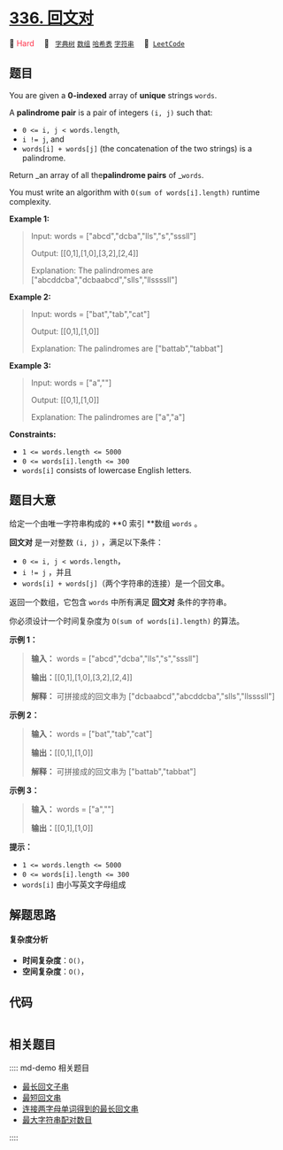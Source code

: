 # [336. 回文对](https://leetcode.com/problems/palindrome-pairs)

🔴 <font color=#ff334b>Hard</font>&emsp; 🔖&ensp; [`字典树`](/leetcode/outline/tag/trie.md) [`数组`](/leetcode/outline/tag/array.md) [`哈希表`](/leetcode/outline/tag/hash-table.md) [`字符串`](/leetcode/outline/tag/string.md)&emsp; 🔗&ensp;[`LeetCode`](https://leetcode.com/problems/palindrome-pairs)


## 题目

You are given a **0-indexed** array of **unique** strings `words`.

A **palindrome pair** is a pair of integers `(i, j)` such that:

  * `0 <= i, j < words.length`,
  * `i != j`, and
  * `words[i] + words[j]` (the concatenation of the two strings) is a palindrome.

Return _an array of all the**palindrome pairs** of _`words`.

You must write an algorithm with `O(sum of words[i].length)` runtime
complexity.



**Example 1:**

> Input: words = ["abcd","dcba","lls","s","sssll"]
> 
> Output: [[0,1],[1,0],[3,2],[2,4]]
> 
> Explanation: The palindromes are ["abcddcba","dcbaabcd","slls","llssssll"]

**Example 2:**

> Input: words = ["bat","tab","cat"]
> 
> Output: [[0,1],[1,0]]
> 
> Explanation: The palindromes are ["battab","tabbat"]

**Example 3:**

> Input: words = ["a",""]
> 
> Output: [[0,1],[1,0]]
> 
> Explanation: The palindromes are ["a","a"]

**Constraints:**

  * `1 <= words.length <= 5000`
  * `0 <= words[i].length <= 300`
  * `words[i]` consists of lowercase English letters.


## 题目大意

给定一个由唯一字符串构成的 **0 索引  **数组 `words` 。

**回文对** 是一对整数 `(i, j)` ，满足以下条件：

  * `0 <= i, j < words.length`，
  * `i != j` ，并且
  * `words[i] + words[j]`（两个字符串的连接）是一个回文串。

返回一个数组，它包含 `words` 中所有满足 **回文对** 条件的字符串。

你必须设计一个时间复杂度为 `O(sum of words[i].length)` 的算法。



**示例 1：**

> 
> 
> 
> 
> 
> **输入：** words = ["abcd","dcba","lls","s","sssll"]
> 
> **输出：**[[0,1],[1,0],[3,2],[2,4]] 
> 
> **解释：** 可拼接成的回文串为 ["dcbaabcd","abcddcba","slls","llssssll"]
> 
> 

**示例 2：**

> 
> 
> 
> 
> 
> **输入：** words = ["bat","tab","cat"]
> 
> **输出：**[[0,1],[1,0]] 
> 
> **解释：** 可拼接成的回文串为 ["battab","tabbat"]

**示例 3：**

> 
> 
> 
> 
> 
> **输入：** words = ["a",""]
> 
> **输出：**[[0,1],[1,0]]
> 
> 



**提示：**

  * `1 <= words.length <= 5000`
  * `0 <= words[i].length <= 300`
  * `words[i]` 由小写英文字母组成


## 解题思路

#### 复杂度分析

- **时间复杂度**：`O()`，
- **空间复杂度**：`O()`，

## 代码

```javascript

```

## 相关题目

:::: md-demo 相关题目
- [最长回文子串](https://leetcode.com/problems/longest-palindromic-substring)
- [最短回文串](https://leetcode.com/problems/shortest-palindrome)
- [连接两字母单词得到的最长回文串](https://leetcode.com/problems/longest-palindrome-by-concatenating-two-letter-words)
- [最大字符串配对数目](https://leetcode.com/problems/find-maximum-number-of-string-pairs)

::::
